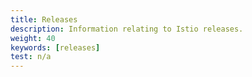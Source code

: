 ```yaml
---
title: Releases
description: Information relating to Istio releases.
weight: 40
keywords: [releases]
test: n/a
---
```

